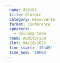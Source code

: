 ```yaml
---
  name: d2t1k3
  title: Cloture
  category: Découverte
  format: Conférence
  speakers: 
    - Volcamp team
  room: Auditorium
  slot: 04/10/2025
  time_start: '17h45'
  time_end: '18h00'
---
```

